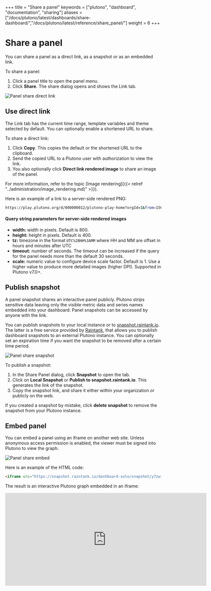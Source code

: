 +++
title = "Share a panel"
keywords = ["plutono", "dashboard", "documentation", "sharing"]
aliases = ["/docs/plutono/latest/dashboards/share-dashboard/","/docs/plutono/latest/reference/share_panel/"]
weight = 6
+++

# Share a panel

You can share a panel as a direct link, as a snapshot or as an embedded link.

To share a panel:

1. Click a panel title to open the panel menu.
1. Click **Share**. The share dialog opens and shows the Link tab.

![Panel share direct link](/static/img/docs/sharing/share-panel-direct-link-7-3.png)
## Use direct link

The Link tab has the current time range, template variables and theme selected by default. You can optionally enable a shortened URL to share.

To share a direct link:

1. Click **Copy**. This copies the default or the shortened URL to the clipboard.
1. Send the copied URL to a Plutono user with authorization to view the link.
1. You also optionally click **Direct link rendered image** to share an image of the panel.

For more information, refer to the topic [Image rendering]({{< relref "../administration/image_rendering.md)" >}}).

Here is an example of a link to a server-side rendered PNG:

```bash
https://play.plutono.org/d/000000012/plutono-play-home?orgId=1&from=1568719680173&to=1568726880174&panelId=4&fullscreen
```
#### Query string parameters for server-side rendered images

- **width:** width in pixels. Default is 800.
- **height:** height in pixels. Default is 400.
- **tz:** timezone in the format `UTC%2BHH%3AMM` where HH and MM are offset in hours and minutes after UTC
- **timeout:** number of seconds. The timeout can be increased if the query for the panel needs more than the default 30 seconds.
- **scale:** numeric value to configure device scale factor. Default is 1. Use a higher value to produce more detailed images (higher DPI). Supported in Plutono v7.0+.

## Publish snapshot

A panel snapshot shares an interactive panel publicly. Plutono strips sensitive data leaving only the visible metric data and series names embedded into your dashboard. Panel snapshots can be accessed by anyone with the link.

You can publish snapshots to your local instance or to [snapshot.raintank.io](http://snapshot.raintank.io). The latter is a free service provided by [Raintank](http://raintank.io), that allows you to publish dashboard snapshots to an external Plutono instance. You can optionally set an expiration time if you want the snapshot to be removed after a certain time period.

![Panel share snapshot](/static/img/docs/sharing/share-panel-snapshot-7-3.png)

To publish a snapshot:

1. In the Share Panel dialog, click **Snapshot** to open the tab.
1. Click on **Local Snapshot** or **Publish to snapshot.raintank.io**. This generates the link of the snapshot.
1. Copy the snapshot link, and share it either within your organization or publicly on the web.

If you created a snapshot by mistake, click **delete snapshot** to remove the snapshot from your Plutono instance.

## Embed panel

You can embed a panel using an iframe on another web site. Unless anonymous access permission is enabled, the viewer must be signed into Plutono to view the graph.

![Panel share embed](/static/img/docs/sharing/share-panel-embedded-link-7-3.png)

Here is an example of the HTML code:

```html
<iframe src="https://snapshot.raintank.io/dashboard-solo/snapshot/y7zwi2bZ7FcoTlB93WN7yWO4aMiz3pZb?from=1493369923321&to=1493377123321&panelId=4" width="650" height="300" frameborder="0"></iframe>
```

The result is an interactive Plutono graph embedded in an iframe:

<iframe src="https://snapshot.raintank.io/dashboard-solo/snapshot/y7zwi2bZ7FcoTlB93WN7yWO4aMiz3pZb?from=1493369923321&to=1493377123321&panelId=4" width="650" height="300" frameborder="0"></iframe>

